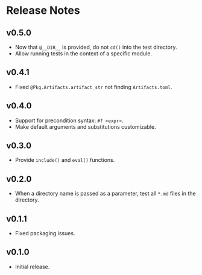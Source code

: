 # Release Notes


## v0.5.0

- Now that `@__DIR__` is provided, do not `cd()` into the test directory.
- Allow running tests in the context of a specific module.


## v0.4.1

- Fixed `@Pkg.Artifacts.artifact_str` not finding `Artifacts.toml`.


## v0.4.0

- Support for precondition syntax: `#? <expr>`.
- Make default arguments and substitutions customizable.


## v0.3.0

- Provide `include()` and `eval()` functions.


## v0.2.0

- When a directory name is passed as a parameter, test all `*.md` files in the
  directory.


## v0.1.1

- Fixed packaging issues.


## v0.1.0

- Initial release.
